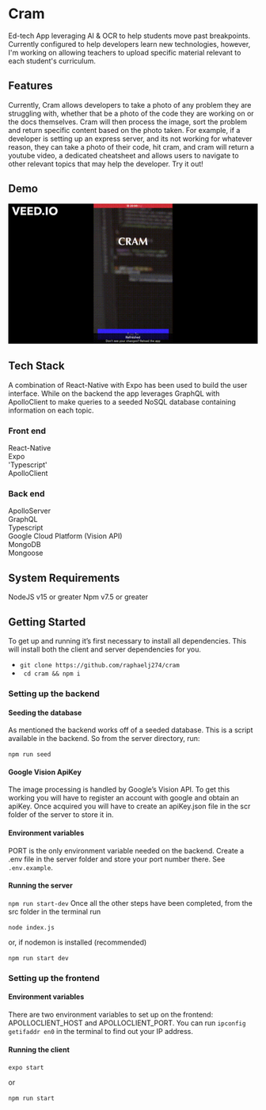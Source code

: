 # Cram

Ed-tech App leveraging AI & OCR to help students move past breakpoints. Currently configured to help developers learn new technologies, however, I'm working on allowing teachers to upload specific material relevant to each student's curriculum.

## **Features**

Currently, Cram allows developers to take a photo of any problem they are struggling with, whether that be a photo of the code they are working on or the docs themselves. Cram will then process the image, sort the problem and return specific content based on the photo taken. For example, if a developer is setting up an express server, and its not working for whatever reason, they can take a photo of their code, hit cram, and cram will return a youtube video, a dedicated cheatsheet and allows users to navigate to other relevant topics that may help the developer. Try it out!

## **Demo**

<!-- ![Cram App Demo](assets/demo.gif) -->
<img src="/assets/demo3.gif" alt="Cram App Demo"/>

## **Tech Stack**

A combination of React-Native with Expo has been used to build the user interface. While on the backend the app leverages GraphQL with ApolloClient to make queries to a seeded NoSQL database containing information on each topic.

### **Front end**

React-Native </br>
Expo </br>
'Typescript' </br>
ApolloClient </br>

### **Back end**

ApolloServer </br>
GraphQL </br>
Typescript </br>
Google Cloud Platform (Vision API) </br>
MongoDB </br>
Mongoose </br>

## **System Requirements**

NodeJS v15 or greater
Npm v7.5 or greater

## **Getting Started**

To get up and running it’s first necessary to install all dependencies. This will install both the client and server dependencies for you.

 - `git clone https://github.com/raphaelj274/cram` </br>
 -  ` cd cram && npm i` </br>

### **Setting up the backend**

#### **Seeding the database**

As mentioned the backend works off of a seeded database. This is a script available in the backend. So from the server directory, run:

`npm run seed`

#### **Google Vision ApiKey**

The image processing is handled by Google’s Vision API. To get this working you will have to register an account with google and obtain an apiKey. Once acquired you will have to create an apiKey.json file in the scr folder of the server to store it in.

#### **Environment variables**

PORT is the only environment variable needed on the backend. Create a .env file in the server folder and store your port number there. See `.env.example`.

#### **Running the server**

`npm run start-dev`
Once all the other steps have been completed, from the src folder in the terminal run

`node index.js`

or, if nodemon is installed (recommended)

`npm run start dev`

### **Setting up the frontend**

#### **Environment variables**

There are two environment variables to set up on the frontend: APOLLOCLIENT_HOST and APOLLOCLIENT_PORT.
You can run `ipconfig getifaddr en0` in the terminal to find out your IP address.

#### **Running the client**

`expo start`

or

`npm run start`
